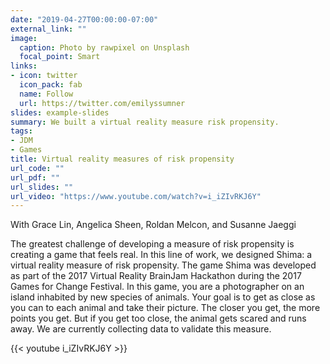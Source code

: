 ```yaml
---
date: "2019-04-27T00:00:00-07:00"
external_link: ""
image:
  caption: Photo by rawpixel on Unsplash
  focal_point: Smart
links:
- icon: twitter
  icon_pack: fab
  name: Follow
  url: https://twitter.com/emilyssumner
slides: example-slides
summary: We built a virtual reality measure risk propensity.
tags:
- JDM
- Games
title: Virtual reality measures of risk propensity
url_code: ""
url_pdf: ""
url_slides: ""
url_video: "https://www.youtube.com/watch?v=i_iZIvRKJ6Y"
---
```

With Grace Lin, Angelica Sheen, Roldan Melcon, and Susanne Jaeggi

The greatest challenge of developing a measure of risk propensity is creating a game that feels real. In this line of work, we designed Shima: a virtual reality measure of risk propensity. The game Shima was developed as part of the 2017 Virtual Reality BrainJam Hackathon during the 2017 Games for Change Festival. In this game, you are a photographer on an island inhabited by new species of animals. Your goal is to get as close as you can to each animal and take their picture. The closer you get, the more points you get. But if you get too close, the animal gets scared and runs away. We are currently collecting data to validate this measure.

{{< youtube i_iZIvRKJ6Y >}}

